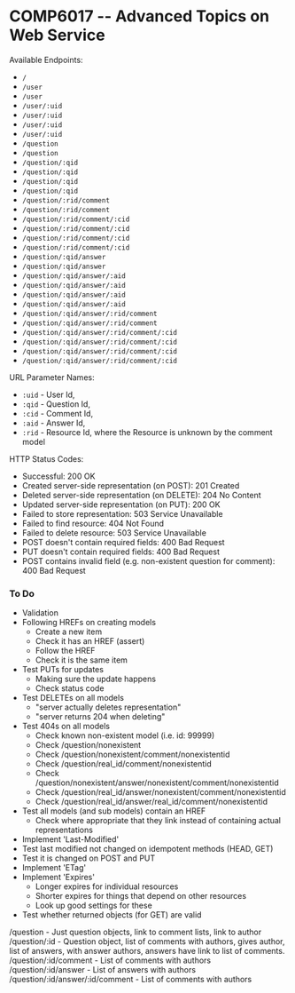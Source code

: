 COMP6017 -- Advanced Topics on Web Service
==========================================

Available Endpoints:

 - `/`
 - `/user`
 - `/user`
 - `/user/:uid`
 - `/user/:uid`
 - `/user/:uid`
 - `/user/:uid`
 - `/question`
 - `/question`
 - `/question/:qid`
 - `/question/:qid`
 - `/question/:qid`
 - `/question/:qid`
 - `/question/:rid/comment`
 - `/question/:rid/comment`
 - `/question/:rid/comment/:cid`
 - `/question/:rid/comment/:cid`
 - `/question/:rid/comment/:cid`
 - `/question/:rid/comment/:cid`
 - `/question/:qid/answer`
 - `/question/:qid/answer`
 - `/question/:qid/answer/:aid`
 - `/question/:qid/answer/:aid`
 - `/question/:qid/answer/:aid`
 - `/question/:qid/answer/:aid`
 - `/question/:qid/answer/:rid/comment`
 - `/question/:qid/answer/:rid/comment`
 - `/question/:qid/answer/:rid/comment/:cid`
 - `/question/:qid/answer/:rid/comment/:cid`
 - `/question/:qid/answer/:rid/comment/:cid`
 - `/question/:qid/answer/:rid/comment/:cid`

URL Parameter Names:

 - `:uid` - User Id,
 - `:qid` - Question Id,
 - `:cid` - Comment Id,
 - `:aid` - Answer Id,
 - `:rid` - Resource Id, where the Resource is unknown by the comment model

HTTP Status Codes:

 - Successful: 200 OK
 - Created server-side representation (on POST): 201 Created
 - Deleted server-side representation (on DELETE): 204 No Content
 - Updated server-side representation (on PUT): 200 OK
 - Failed to store representation: 503 Service Unavailable
 - Failed to find resource: 404 Not Found
 - Failed to delete resource: 503 Service Unavailable
 - POST doesn't contain required fields: 400 Bad Request
 - PUT doesn't contain required fields: 400 Bad Request
 - POST contains invalid field (e.g. non-existent question for comment): 400 Bad Request


### To Do

 - Validation
 - Following HREFs on creating models
   - Create a new item
   - Check it has an HREF (assert)
   - Follow the HREF
   - Check it is the same item
 - Test PUTs for updates
   - Making sure the update happens
   - Check status code
 - Test DELETEs on all models
   - "server actually deletes representation"
   - "server returns 204 when deleting"
 - Test 404s on all models
   - Check known non-existent model (i.e. id: 99999)
   - Check /question/nonexistent
   - Check /question/nonexistent/comment/nonexistentid
   - Check /question/real_id/comment/nonexistentid
   - Check /question/nonexistent/answer/nonexistent/comment/nonexistentid
   - Check /question/real_id/answer/nonexistent/comment/nonexistentid
   - Check /question/real_id/answer/real_id/comment/nonexistentid
 - Test all models (and sub models) contain an HREF
   - Check where appropriate that they link instead of containing actual representations
 - Implement 'Last-Modified'
 - Test last modified not changed on idempotent methods (HEAD, GET)
 - Test it is changed on POST and PUT
 - Implement 'ETag'
 - Implement 'Expires'
   - Longer expires for individual resources
   - Shorter expires for things that depend on other resources
   - Look up good settings for these
 - Test whether returned objects (for GET) are valid

 /question
 	- Just question objects, link to comment lists, link to author
 /question/:id
 	- Question object, list of comments with authors, gives author, list of answers, with answer authors, answers have link to list of comments.
 /question/:id/comment
 	- List of comments with authors
 /question/:id/answer
 	- List of answers with authors
 /question/:id/answer/:id/comment
 	- List of comments with authors
